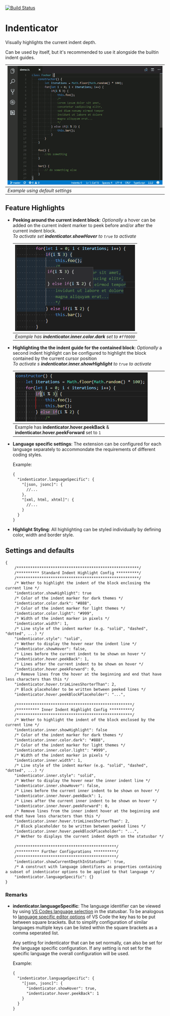 [![Build Status](https://travis-ci.org/SirTori/indenticator.svg?branch=master)](https://travis-ci.org/SirTori/indenticator)

# Indenticator

Visually highlights the current indent depth.

Can be used by itself, but it's recommended to use it alongside the builtin indent guides.

| ![Indenticator demonstration](img/demo.gif) |
|- |
| *Example using default settings* |


## Feature Highlights

- **Peeking around the current indent block**: *Optionally* a hover can be added on the current indent marker to peek before and/or after the current indent block.<br/>
*To activate set **indenticator.showHover** to `true` to activate*

  | ![Indenticator demonstration](img/r0.5.0/example_highlight.png) |
  |- |
  | *Example has **indenticator.inner.color.dark** set to `#ff0000`*  |

- **Highlighting the the indent guide for the contained block**: *Optionally* a second indent highlight can be configured to highlight the block contained by the current cursor position<br/>
*To activate s **indenticator.inner.showHighlight** to `true` to activate*

  | ![Indenticator demonstration](img/r0.5.0/example_inner.png) |
  |- |
  | Example has **indenticator.hover.peekBack** & **indenticator.hover.peekForward** set to `1`|

- **Language specific settings**: The extension can be configured for each language separately to accommondate the requirements of different coding styles.

  Example:
    ``` JS
    {
      "indenticator.languageSpecific": {
        "[json, jsonc]": {
          //...
        },
        "[xml, html, xhtml]": {
          //...
        }
      }
    }
    ```

- **Highlight Styling**: All highlighting can be styled individually by defining color, width and border style.

## Settings and defaults
``` JS
{
    /******************************************************/
    /********** Standard Indent Highlight Config **********/
    /******************************************************/
    /* Wether to highlight the indent of the block enclosing the current line */
    "indenticator.showHighlight": true
    /* Color of the indent marker for dark themes */
    "indenticator.color.dark": "#888",
    /* Color of the indent marker for light themes */
    "indenticator.color.light": "#999",
    /* Width of the indent marker in pixels */
    "indenticator.width": 1,
    /* Line style of the indent marker (e.g. "solid", "dashed", "dotted", ...) */
    "indenticator.style": "solid",
    /* Wether to display the hover near the indent line */
    "indenticator.showHover": false,
    /* Lines before the current indent to be shown on hover */
    "indenticator.hover.peekBack": 1,
    /* Lines after the current indent to be shown on hover */
    "indenticator.hover.peekForward": 0,
    /* Remove lines from the hover at the beginning and end that have less characters than this */
    "indenticator.hover.trimLinesShorterThan": 2,
    /* Block placeholder to be written between peeked lines */
    "indenticator.hover.peekBlockPlaceholder": "...",

    /***************************************************/
    /********** Inner Indent Highlight Config **********/
    /***************************************************/
    /* Wether to highlight the indent of the block enclosed by the current line */
    "indenticator.inner.showHighlight": false
    /* Color of the indent marker for dark themes */
    "indenticator.inner.color.dark": "#888",
    /* Color of the indent marker for light themes */
    "indenticator.inner.color.light": "#999",
    /* Width of the indent marker in pixels */
    "indenticator.inner.width": 1,
    /* Line style of the indent marker (e.g. "solid", "dashed", "dotted", ...) */
    "indenticator.inner.style": "solid",
    /* Wether to display the hover near the inner indent line */
    "indenticator.inner.showHover": false,
    /* Lines before the current inner indent to be shown on hover */
    "indenticator.inner.hover.peekBack": 1,
    /* Lines after the current inner indent to be shown on hover */
    "indenticator.inner.hover.peekForward": 0,
    /* Remove lines from the inner indent hover at the beginning and end that have less characters than this */
    "indenticator.inner.hover.trimLinesShorterThan": 2,
    /* Block placeholder to be written between peeked lines */
    "indenticator.inner.hover.peekBlockPlaceholder": "...",
    /* Wether to displays the current indent depth on the statusbar */

    /********************************************/
    /********** Further Configurations **********/
    /********************************************/
    "indenticator.showCurrentDepthInStatusBar": true,
    /* A construct with language identifiers as properties containing a subset of indenticator options to be applied to that language */
    "indenticator.languageSpecific": {}
}
```
### Remarks

- **indenticator.languageSpecific**: The language identifier can be viewed by using [VS Codes language selection](https://code.visualstudio.com/docs/languages/overview#_language-id) in the statusbar. To be analogous to [language specific editor options](https://code.visualstudio.com/docs/getstarted/settings#_language-specific-editor-settings) of VS Code the key has to be put between square brackets. But to simplify configuration of similar languages multiple keys can be listed within the square brackets as a comma seperated list.

  Any setting for indenticator that can be set normally, can also be set for the language specific configuration. If any setting is not set for the specific language the overall configuration will be used.

  Example:
  ``` JS
  {
    "indenticator.languageSpecific": {
      "[json, jsonc]": {
        "indenticator.showHover": true,
        "indenticator.hover.peekBack": 1
      }
    }
  }
  ```